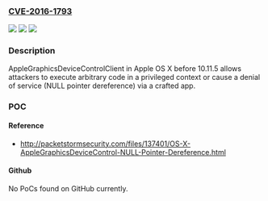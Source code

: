 ### [CVE-2016-1793](https://cve.mitre.org/cgi-bin/cvename.cgi?name=CVE-2016-1793)
![](https://img.shields.io/static/v1?label=Product&message=n%2Fa&color=blue)
![](https://img.shields.io/static/v1?label=Version&message=n%2Fa&color=blue)
![](https://img.shields.io/static/v1?label=Vulnerability&message=n%2Fa&color=brighgreen)

### Description

AppleGraphicsDeviceControlClient in Apple OS X before 10.11.5 allows attackers to execute arbitrary code in a privileged context or cause a denial of service (NULL pointer dereference) via a crafted app.

### POC

#### Reference
- http://packetstormsecurity.com/files/137401/OS-X-AppleGraphicsDeviceControl-NULL-Pointer-Dereference.html

#### Github
No PoCs found on GitHub currently.

